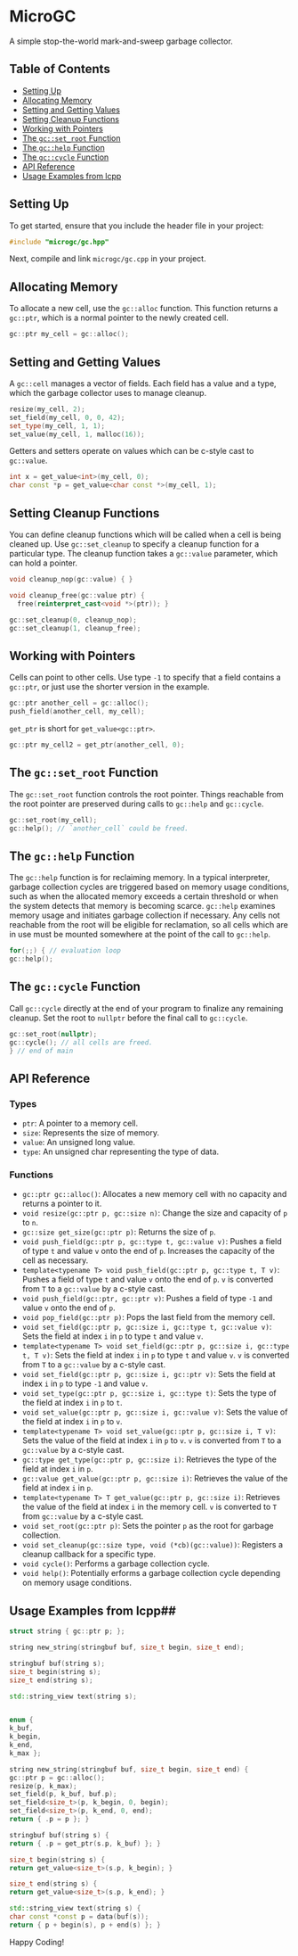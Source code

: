 # MicroGC

A simple stop-the-world mark-and-sweep garbage collector.


## Table of Contents

- [Setting Up](#setting-up)
- [Allocating Memory](#allocating-memory)
- [Setting and Getting Values](#setting-and-getting-values)
- [Setting Cleanup Functions](#setting-cleanup-functions)
- [Working with Pointers](#working-with-pointers)
- [The `gc::set_root` Function](#the-gcset_root-function)
- [The `gc::help` Function](#the-gchelp-function)
- [The `gc::cycle` Function](#the-gccycle-function)
- [API Reference](#api-reference)
- [Usage Examples from lcpp](#usage-examples-from-lcpp)

## Setting Up

To get started, ensure that you include the header file in your project:

```cpp
#include "microgc/gc.hpp"
```

Next, compile and link `microgc/gc.cpp` in your project.

## Allocating Memory

To allocate a new cell, use the `gc::alloc` function. This function returns a `gc::ptr`, which is a normal pointer to the newly created cell.

```cpp
gc::ptr my_cell = gc::alloc();
```

## Setting and Getting Values

A `gc::cell` manages a vector of fields.
Each field has a value and a type, which the garbage collector uses to manage cleanup.

```cpp
resize(my_cell, 2);
set_field(my_cell, 0, 0, 42);
set_type(my_cell, 1, 1);
set_value(my_cell, 1, malloc(16));
```

Getters and setters operate on values which can be c-style cast to `gc::value`.

```cpp
int x = get_value<int>(my_cell, 0);
char const *p = get_value<char const *>(my_cell, 1);
```

## Setting Cleanup Functions

You can define cleanup functions which will be called when a cell is being cleaned up. Use `gc::set_cleanup` to specify a cleanup function for a particular type. The cleanup function takes a `gc::value` parameter, which can hold a pointer.

```cpp
void cleanup_nop(gc::value) { }

void cleanup_free(gc::value ptr) {
  free(reinterpret_cast<void *>(ptr)); }

gc::set_cleanup(0, cleanup_nop);
gc::set_cleanup(1, cleanup_free);
```

## Working with Pointers

Cells can point to other cells.
Use type `-1` to specify that a field contains a `gc::ptr`, or just use the shorter version in the example.

```cpp
gc::ptr another_cell = gc::alloc();
push_field(another_cell, my_cell);
```

`get_ptr` is short for `get_value<gc::ptr>`.

```cpp
gc::ptr my_cell2 = get_ptr(another_cell, 0);
```

## The `gc::set_root` Function

The `gc::set_root` function controls the root pointer.
Things reachable from the root pointer are preserved during calls to `gc::help` and `gc::cycle`.

```cpp
gc::set_root(my_cell);
gc::help(); // `another_cell` could be freed.
```

## The `gc::help` Function

The `gc::help` function is for reclaiming memory. In a typical interpreter, garbage collection cycles are triggered based on memory usage conditions, such as when the allocated memory exceeds a certain threshold or when the system detects that memory is becoming scarce. `gc::help` examines memory usage and initiates garbage collection if necessary. Any cells not reachable from the root will be eligible for reclamation, so all cells which are in use must be mounted somewhere at the point of the call to `gc::help`.

```cpp
for(;;) { // evaluation loop
gc::help();
```

## The `gc::cycle` Function

Call `gc::cycle` directly at the end of your program to finalize any remaining cleanup.
Set the root to `nullptr` before the final call to `gc::cycle`.

```cpp
gc::set_root(nullptr);
gc::cycle(); // all cells are freed.
} // end of main
```

## API Reference

### Types

- `ptr`: A pointer to a memory cell.
- `size`: Represents the size of memory.
- `value`: An unsigned long value.
- `type`: An unsigned char representing the type of data.

### Functions

- `gc::ptr gc::alloc()`: Allocates a new memory cell with no capacity and returns a pointer to it.
- `void resize(gc::ptr p, gc::size n)`: Change the size and capacity of `p` to `n`.
- `gc::size get_size(gc::ptr p)`: Returns the size of `p`.
- `void push_field(gc::ptr p, gc::type t, gc::value v)`: Pushes a field of type `t` and value `v` onto the end of `p`. Increases the capacity of the cell as necessary.
- `template<typename T> void push_field(gc::ptr p, gc::type t, T v)`: Pushes a field of type `t` and value `v` onto the end of `p`. `v` is converted from `T` to a `gc::value` by a c-style cast.
- `void push_field(gc::ptr, gc::ptr v)`: Pushes a field of type `-1` and value `v` onto the end of `p`.
- `void pop_field(gc::ptr p)`: Pops the last field from the memory cell.
- `void set_field(gc::ptr p, gc::size i, gc::type t, gc::value v)`: Sets the field at index `i` in `p` to type `t` and value `v`.
- `template<typename T> void set_field(gc::ptr p, gc::size i, gc::type t, T v)`: Sets the field at index `i` in `p` to type `t` and value `v`. `v` is converted from `T` to a `gc::value` by a c-style cast.
- `void set_field(gc::ptr p, gc::size i, gc::ptr v)`: Sets the field at index `i` in `p` to type `-1` and value `v`.
- `void set_type(gc::ptr p, gc::size i, gc::type t)`: Sets the type of the field at index `i` in `p` to `t`.
- `void set_value(gc::ptr p, gc::size i, gc::value v)`: Sets the value of the field at index `i` in `p` to `v`.
- `template<typename T> void set_value(gc::ptr p, gc::size i, T v)`: Sets the value of the field at index `i` in `p` to `v`. `v` is converted from `T` to a `gc::value` by a c-style cast.
- `gc::type get_type(gc::ptr p, gc::size i)`: Retrieves the type of the field at index `i` in `p`.
- `gc::value get_value(gc::ptr p, gc::size i)`: Retrieves the value of the field at index `i` in `p`.
- `template<typename T> T get_value(gc::ptr p, gc::size i)`: Retrieves the value of the field at index `i` in the memory cell. `v` is converted to `T` from `gc::value` by a c-style cast.
- `void set_root(gc::ptr p)`: Sets the pointer `p` as the root for garbage collection.
- `void set_cleanup(gc::size type, void (*cb)(gc::value))`: Registers a cleanup callback for a specific type.
- `void cycle()`: Performs a garbage collection cycle.
- `void help()`: Potentially erforms a garbage collection cycle depending on memory usage conditions.

## Usage Examples from lcpp##

```cpp
struct string { gc::ptr p; };

string new_string(stringbuf buf, size_t begin, size_t end);

stringbuf buf(string s);
size_t begin(string s);
size_t end(string s);

std::string_view text(string s);
```

```cpp

enum {
k_buf,
k_begin,
k_end,
k_max };

string new_string(stringbuf buf, size_t begin, size_t end) {
gc::ptr p = gc::alloc();
resize(p, k_max);
set_field(p, k_buf, buf.p);
set_field<size_t>(p, k_begin, 0, begin);
set_field<size_t>(p, k_end, 0, end);
return { .p = p }; }

stringbuf buf(string s) {
return { .p = get_ptr(s.p, k_buf) }; }

size_t begin(string s) {
return get_value<size_t>(s.p, k_begin); }

size_t end(string s) {
return get_value<size_t>(s.p, k_end); }

std::string_view text(string s) {
char const *const p = data(buf(s));
return { p + begin(s), p + end(s) }; }
```

Happy Coding!
